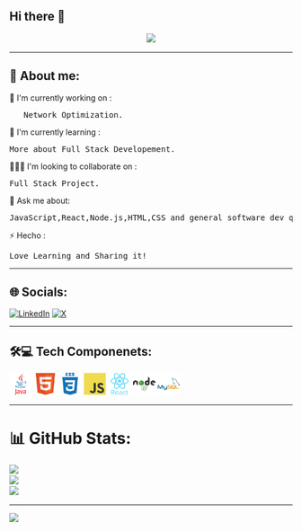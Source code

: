 ## Hi there 👋
<div id="header" align=center><img src="https://i.giphy.com/media/v1.Y2lkPTc5MGI3NjExZm13dW1hbXFmOXdvNDl4MGJyaXo0eWE2ODN1Z2xzcjRvemtxcWxudCZlcD12MV9pbnRlcm5hbF9naWZfYnlfaWQmY3Q9cw/M9gbBd9nbDrOTu1Mqx/giphy.gif" width = 200px></div>
<hr>
<div><h2>💫 About me:</h2> 🔭 I'm currently working on :<br><pre>   Network Optimization.</pre>🌱 I'm currently learning :<pre>More about Full Stack Developement.</pre>🧑‍🤝‍🧑 I'm looking to collaborate on :<br><pre>Full Stack Project.</pre>💬 Ask me about:<pre>JavaScript,React,Node.js,HTML,CSS and general software dev question.</pre>⚡ Hecho :<pre>Love Learning and Sharing it!</pre></div>
<hr>

## 🌐 Socials:
[![LinkedIn](https://img.shields.io/badge/LinkedIn-%230077B5.svg?logo=linkedin&logoColor=white)](https://www.linkedin.com/in/rivalo5/) [![X](https://img.shields.io/badge/X-black.svg?logo=X&logoColor=white)](https://x.com/@RajatTr40322233)<hr>
<div><h2>🛠️💻 Tech Componenets:</h2><img src="https://github.com/devicons/devicon/blob/master/icons/java/java-original-wordmark.svg" title="Java" alt="Java" width="40" height="40"/>&nbsp;<img src="https://github.com/devicons/devicon/blob/master/icons/html5/html5-original.svg" title="HTML5" alt="HTML" width="40" height="40"/>&nbsp;<img src="https://github.com/devicons/devicon/blob/master/icons/css3/css3-plain-wordmark.svg"  title="CSS3" alt="CSS" width="40" height="40"/>&nbsp;<img src="https://github.com/devicons/devicon/blob/master/icons/javascript/javascript-original.svg" title="JavaScript" alt="JavaScript" width="40" height="40"/>&nbsp;<img src="https://github.com/devicons/devicon/blob/master/icons/react/react-original-wordmark.svg" title="React" alt="React" width="40" height="40"/>&nbsp;<img src="https://github.com/devicons/devicon/blob/master/icons/nodejs/nodejs-original-wordmark.svg" title="NodeJS" alt="NodeJS" width="40" height="40"/>&nbsp;<img src="https://github.com/devicons/devicon/blob/master/icons/mysql/mysql-original-wordmark.svg" title="MySQL"  alt="MySQL" width="40" height="40"/>&nbsp;</div><hr>

# 📊 GitHub Stats:
![](https://github-readme-stats.vercel.app/api?username=Rival-05&theme=dracula&hide_border=false&include_all_commits=false&count_private=false)<br/>
![](https://github-readme-streak-stats.herokuapp.com/?user=Rival-05&theme=dracula&hide_border=false)<br/>
![](https://github-readme-stats.vercel.app/api/top-langs/?username=Rival-05&theme=dracula&hide_border=false&include_all_commits=false&count_private=false&layout=compact)

---
[![](https://visitcount.itsvg.in/api?id=Rival-05&icon=6&color=5)](https://visitcount.itsvg.in)
<!-- Proudly created with GPRM ( https://gprm.itsvg.in ) -->
